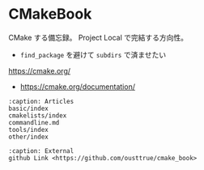 # CMakeBook

CMake する備忘録。
Project Local で完結する方向性。

* `find_package` を避けて `subdirs` で済ませたい

<https://cmake.org/>
* <https://cmake.org/documentation/>

```{toctree}
:caption: Articles
basic/index
cmakelists/index
commandline.md
tools/index
other/index
```

```{toctree}
:caption: External
github Link <https://github.com/ousttrue/cmake_book>
```
